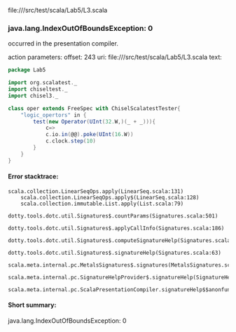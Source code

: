 file://<WORKSPACE>/src/test/scala/Lab5/L3.scala
### java.lang.IndexOutOfBoundsException: 0

occurred in the presentation compiler.

action parameters:
offset: 243
uri: file://<WORKSPACE>/src/test/scala/Lab5/L3.scala
text:
```scala
package Lab5

import org.scalatest._
import chiseltest._ 
import chisel3._ 

class oper extends FreeSpec with ChiselScalatestTester{
    "logic_opertors" in {
        test(new Operator(UInt(32.W,)(_ + _))){
            c=>
            c.io.in(@@).poke(UInt(16.W))
            c.clock.step(10)
        }
    }    
}
```



#### Error stacktrace:

```
scala.collection.LinearSeqOps.apply(LinearSeq.scala:131)
	scala.collection.LinearSeqOps.apply$(LinearSeq.scala:128)
	scala.collection.immutable.List.apply(List.scala:79)
	dotty.tools.dotc.util.Signatures$.countParams(Signatures.scala:501)
	dotty.tools.dotc.util.Signatures$.applyCallInfo(Signatures.scala:186)
	dotty.tools.dotc.util.Signatures$.computeSignatureHelp(Signatures.scala:94)
	dotty.tools.dotc.util.Signatures$.signatureHelp(Signatures.scala:63)
	scala.meta.internal.pc.MetalsSignatures$.signatures(MetalsSignatures.scala:17)
	scala.meta.internal.pc.SignatureHelpProvider$.signatureHelp(SignatureHelpProvider.scala:51)
	scala.meta.internal.pc.ScalaPresentationCompiler.signatureHelp$$anonfun$1(ScalaPresentationCompiler.scala:375)
```
#### Short summary: 

java.lang.IndexOutOfBoundsException: 0